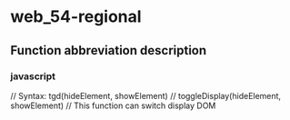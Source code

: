 # web_54-regional

## Function abbreviation description

### javascript

// Syntax:
tgd(hideElement, showElement) // toggleDisplay(hideElement, showElement)
// This function can switch display DOM